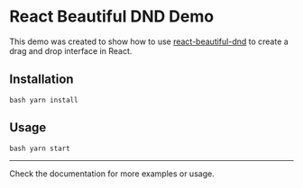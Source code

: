 # React Beautiful DND Demo

This demo was created to show how to use [react-beautiful-dnd](https://github.com/atlassian/react-beautiful-dnd) to create a drag and drop interface in React.

## Installation

`bash yarn install`

## Usage

`bash yarn start`

---

Check the documentation for more examples or usage.
